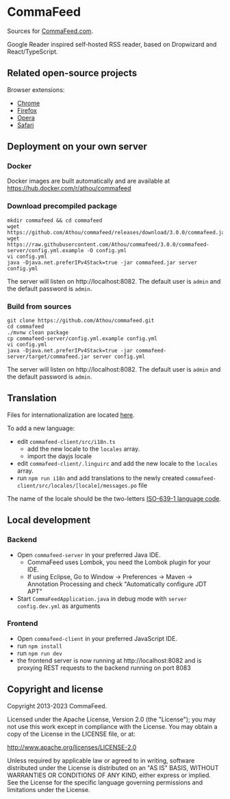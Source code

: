 # CommaFeed

Sources for [CommaFeed.com](http://www.commafeed.com/).

Google Reader inspired self-hosted RSS reader, based on Dropwizard and React/TypeScript.

## Related open-source projects

Browser extensions:

- [Chrome](https://github.com/Athou/commafeed-chrome)
- [Firefox](https://github.com/Athou/commafeed-firefox)
- [Opera](https://github.com/Athou/commafeed-opera)
- [Safari](https://github.com/Athou/commafeed-safari)

## Deployment on your own server

### Docker

Docker images are built automatically and are available at https://hub.docker.com/r/athou/commafeed

### Download precompiled package

    mkdir commafeed && cd commafeed
    wget https://github.com/Athou/commafeed/releases/download/3.0.0/commafeed.jar
    wget https://raw.githubusercontent.com/Athou/commafeed/3.0.0/commafeed-server/config.yml.example -O config.yml
    vi config.yml
    java -Djava.net.preferIPv4Stack=true -jar commafeed.jar server config.yml

The server will listen on http://localhost:8082. The default
user is `admin` and the default password is `admin`.

### Build from sources

    git clone https://github.com/Athou/commafeed.git
    cd commafeed
    ./mvnw clean package
    cp commafeed-server/config.yml.example config.yml
    vi config.yml
    java -Djava.net.preferIPv4Stack=true -jar commafeed-server/target/commafeed.jar server config.yml

The server will listen on http://localhost:8082. The default
user is `admin` and the default password is `admin`.

## Translation

Files for internationalization are
located [here](https://github.com/Athou/commafeed/tree/master/commafeed-client/src/locales).

To add a new language:

- edit `commafeed-client/src/i18n.ts`
    - add the new locale to the `locales` array.
    - import the dayjs locale
- edit `commafeed-client/.linguirc` and add the new locale to the `locales` array.
- run `npm run i18n` and add translations to the newly created `commafeed-client/src/locales/[locale]/messages.po` file

The name of the locale should be the
two-letters [ISO-639-1 language code](http://en.wikipedia.org/wiki/List_of_ISO_639-1_codes).

## Local development

### Backend

- Open `commafeed-server` in your preferred Java IDE.
    - CommaFeed uses Lombok, you need the Lombok plugin for your IDE.
    - If using Eclipse, Go to Window → Preferences → Maven → Annotation Processing and check "Automatically configure
      JDT APT"
- Start `CommaFeedApplication.java` in debug mode with `server config.dev.yml` as arguments

### Frontend

- Open `commafeed-client` in your preferred JavaScript IDE.
- run `npm install`
- run `npm run dev`
- the frontend server is now running at http://localhost:8082 and is proxying REST requests to the backend running on
  port 8083

## Copyright and license

Copyright 2013-2023 CommaFeed.

Licensed under the Apache License, Version 2.0 (the "License");
you may not use this work except in compliance with the License.
You may obtain a copy of the License in the LICENSE file, or at:

http://www.apache.org/licenses/LICENSE-2.0

Unless required by applicable law or agreed to in writing, software
distributed under the License is distributed on an "AS IS" BASIS,
WITHOUT WARRANTIES OR CONDITIONS OF ANY KIND, either express or implied.
See the License for the specific language governing permissions and
limitations under the License.
